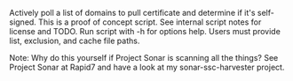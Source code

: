 Actively poll a list of domains to pull certificate and determine if it's self-signed.  This is a proof of concept script.  See internal script notes for license and TODO.  Run script with -h for options help.  Users must provide list, exclusion, and cache file paths. 

Note: Why do this yourself if Project Sonar is scanning all the things?  See Project Sonar at Rapid7 and have a look at my sonar-ssc-harvester project.
